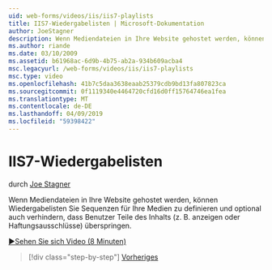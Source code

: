 ```yaml
---
uid: web-forms/videos/iis/iis7-playlists
title: IIS7-Wiedergabelisten | Microsoft-Dokumentation
author: JoeStagner
description: Wenn Mediendateien in Ihre Website gehostet werden, können Wiedergabelisten Sie Sequenzen für Ihre Medien zu definieren und optional auch verhindern, dass Benutzer Teile t überspringen...
ms.author: riande
ms.date: 03/10/2009
ms.assetid: b61968ac-6d9b-4b75-ab2a-934b609acba4
msc.legacyurl: /web-forms/videos/iis/iis7-playlists
msc.type: video
ms.openlocfilehash: 41b7c5daa3638eaab25379cdb9bd13fa807823ca
ms.sourcegitcommit: 0f1119340e4464720cfd16d0ff15764746ea1fea
ms.translationtype: MT
ms.contentlocale: de-DE
ms.lasthandoff: 04/09/2019
ms.locfileid: "59398422"
---
```

# <a name="iis7-playlists"></a>IIS7-Wiedergabelisten

durch [Joe Stagner](https://github.com/JoeStagner)

Wenn Mediendateien in Ihre Website gehostet werden, können Wiedergabelisten Sie Sequenzen für Ihre Medien zu definieren und optional auch verhindern, dass Benutzer Teile des Inhalts (z. B. anzeigen oder Haftungsausschlüsse) überspringen.

[&#9654;Sehen Sie sich Video (8 Minuten)](https://channel9.msdn.com/Blogs/ASP-NET-Site-Videos/iis7-playlists)

> [!div class="step-by-step"]
> [Vorheriges](bit-rate-throttling.md)
